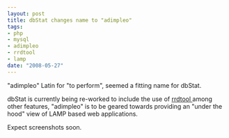 ```yaml
--- 
layout: post
title: dbStat changes name to "adimpleo"
tags: 
- php
- mysql
- adimpleo
- rrdtool
- lamp
date: "2008-05-27"
---
```

<div style=''>"adimpleo" Latin for "to perform", seemed a fitting name for dbStat.

dbStat is currently being re-worked to include the use of <a href="http://oss.oetiker.ch/rrdtool/">rrdtool </a> among other features, "adimpleo" is to be geared towards providing an "under the hood" view of LAMP based web applications.

Expect screenshots soon.

</div>
